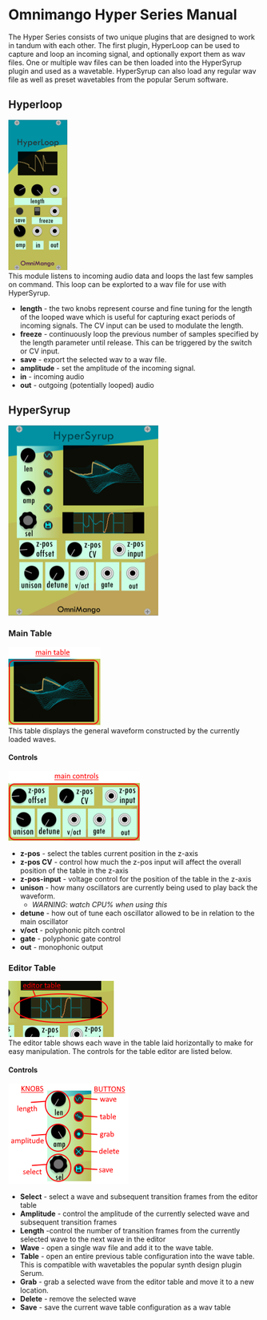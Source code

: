 # Omnimango Hyper Series Manual
The Hyper Series consists of two unique plugins that are designed to work in tandum with each other. The first plugin, HyperLoop can be used to capture and loop an incoming signal, and optionally export them as wav files. One or multiple wav files can be then loaded into the HyperSyrup plugin and used as a wavetable. HyperSyrup can also load any regular wav file as well as preset wavetables from the popular Serum software.
## Hyperloop
![Looper](res/hyper-loop.png)  
This module listens to incoming audio data and loops the last few samples on command. This loop can be explorted to a wav file for use with HyperSyrup.
* **length** - the two knobs represent course and fine tuning for the length of the looped wave which is useful for capturing exact periods of incoming signals. The CV input can be used to modulate the length.
* **freeze** - continuously loop the previous number of samples specified by the length parameter until release.  This can be triggered by the switch or CV input. 
* **save** - export the selected wav to a wav file.
* **amplitude** - set the amplitude of the incoming signal.
* **in** - incoming audio
* **out** - outgoing (potentially looped) audio
## HyperSyrup
![Syrup](res/hyper-syrup.png)  
### Main Table
![Main Table](res/hyper-main-table.png)  
This table displays the general waveform constructed by the currently loaded waves.
#### Controls
![Main Controls](res/hyper-main-controls.png)  
* **z-pos** - select the tables current position in the z-axis
* **z-pos CV** - control how much the z-pos input will affect the overall position of the table in the z-axis
* **z-pos-input** - voltage control for the position of the table in the z-axis
* **unison** - how many oscillators are currently being used to play back the waveform. 
	* *WARNING: watch CPU% when using this*
* **detune** - how out of tune each oscillator allowed to be in relation to the main oscillator
* **v/oct** - polyphonic pitch control
* **gate** - polyphonic gate control
* **out** - monophonic output
### Editor Table
![Editor Table](res/hyper-editor.png)  
The editor table shows each wave in the table laid horizontally to make for easy manipulation. The controls for the table editor are listed below.
#### Controls
![Editor Controls](res/hyper-editor-controls.png)  
* **Select** - select a wave and subsequent transition frames from the editor table
* **Amplitude** - control the amplitude of the currently selected wave and subsequent transition frames
* **Length** -control the number of transition frames from the currently selected wave to the next wave in the editor
* **Wave** - open a single wav file and add it to the wave table.
* **Table** - open an entire previous table configuration into the wave table. This is compatible with wavetables the popular synth design plugin Serum.
* **Grab** - grab a selected wave from the editor table and move it to a new location.
* **Delete** - remove the selected wave
* **Save** - save the current wave table configuration as a wav table